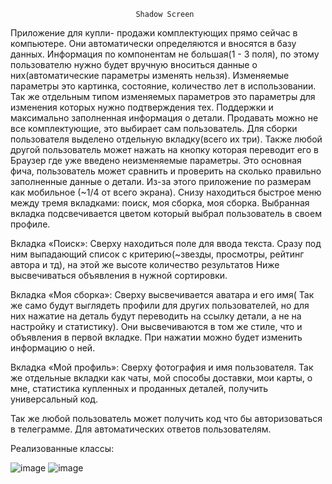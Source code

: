 								Shadow Screen

Приложение для купли- продажи комплектующих прямо сейчас в компьютере. Они автоматически определяются и вносятся в базу данных. Информация по компонентам не большая(1 - 3 поля), по этому пользователю нужно будет вручную вноситься данные о них(автоматические параметры изменять нельзя). Изменяемые параметры это картинка, состояние, количество лет в использовании. Так же отдельным типом изменяемых параметров это параметры для изменения которых нужно подтверждения тех. Поддержки и максимально заполненная информация о детали. Продавать можно не все комплектующие, это выбирает сам пользователь. Для сборки пользователя выделено отдельную вкладку(всего их три). Также любой другой пользователь может нажать на кнопку которая переводит его в Браузер где уже введено неизменяемые параметры. Это основная фича, пользователь  может сравнить и проверить на сколько правильно заполненные данные о детали. Из-за этого приложение по размерам как мобильное (~1/4 от всего экрана). Снизу находиться быстрое меню между тремя вкладками: поиск, моя сборка, моя сборка. Выбранная вкладка подсвечивается цветом который выбрал пользователь в своем профиле. 

Вкладка «Поиск»:
	Сверху находиться поле для ввода текста. Сразу под ним выпадающий список с
	критерию(~звезды, просмотры, рейтинг автора и тд), на этой же высоте количество результатов
	Ниже высвечиваться объявления в нужной сортировки.

Вкладка «Моя сборка»:
  	Сверху высвечивается аватара и его имя( Так же само будут выглядеть профили для других пользователей,
  	но для них нажатие на деталь будут переводить на ссылку детали, а   не на настройку и статистику).
  	Они высвечиваются в том же стиле, что и объявления в первой вкладке. При нажатии можно будет изменить информацию о ней.

Вкладка «Мой профиль»:
  	Сверху фотография и имя пользователя. Так же отдельные вкладки как чаты, мой способы доставки, мои карты,
  	о мне, статистика купленных и проданных деталей, получить универсальный код.

  
Так же любой пользователь может получить код что бы авторизоваться в телеграмме. Для автоматических ответов пользователям.


Реализованные классы:

![image](https://user-images.githubusercontent.com/123190998/220788221-3f9cf4a3-df65-4b96-8830-dabc43a729a4.png)
![image](https://user-images.githubusercontent.com/123190998/220788426-b217e569-b058-4797-a320-3842c765a904.png)
